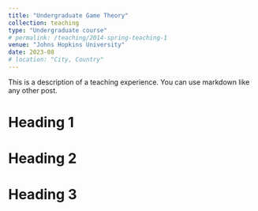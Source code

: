 ```yaml
---
title: "Undergraduate Game Theory"
collection: teaching
type: "Undergraduate course"
# permalink: /teaching/2014-spring-teaching-1
venue: "Johns Hopkins University"
date: 2023-08
# location: "City, Country"
---
```


This is a description of a teaching experience. You can use markdown like any other post.

Heading 1
======

Heading 2
======

Heading 3
======
